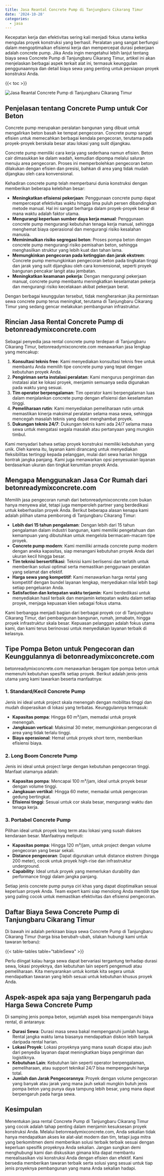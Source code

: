 ```yaml
---
title: Jasa Reantal Concrete Pump di Tanjungbaru Cikarang Timur
date: '2024-10-28'
categories:
  - jasa
---
```


Kecepatan kerja dan efektivitas sering kali menjadi fokus utama ketika mengulas proyek konstruksi yang berhasil. Peralatan yang sangat berfungsi dalam mengoptimalkan efisiensi kerja dan mempercepat durasi pekerjaan adalah concrete pump. Jika Anda ingin mengetahui lebih lanjut tentang biaya sewa Concrete Pump di Tanjungbaru Cikarang Timur, artikel ini akan menjelaskan berbagai aspek terkait alat ini, termasuk keunggulan penggunaannya dan detail biaya sewa yang penting untuk persiapan proyek konstruksi Anda.

{{< toc >}}

![Jasa Reantal Concrete Pump di Tanjungbaru Cikarang Timur](https://betoncor8.github.io/pump/concrete-pump%20(26).png)

## Penjelasan tentang Concrete Pump untuk Cor Beton

Concrete pump merupakan peralatan bangunan yang dibuat untuk mengalirkan beton basah ke tempat pengecoran. Concrete pump sangat efisien untuk memecahkan berbagai kendala pengecoran, terutama pada proyek-proyek berskala besar atau lokasi yang sulit dijangkau.

Concrete pump memiliki cara kerja yang sederhana namun efisien. Beton cair dimasukkan ke dalam wadah, kemudian dipompa melalui saluran menuju area pengecoran. Proses ini memperbolehkan pengecoran beton dilakukan dengan efisien dan presisi, bahkan di area yang tidak mudah dijangkau oleh cara konvensional.

Kehadiran concrete pump telah memperbarui dunia konstruksi dengan memberikan beberapa kelebihan besar:

- **Meningkatkan efisiensi pekerjaan**: Penggunaan concrete pump dapat mempercepat efektivitas waktu hingga lima puluh persen dibandingkan metode manual. Hal ini sangat berharga dalam proyek-proyek besar di mana waktu adalah faktor utama.
- **Mengurangi keperluan sumber daya kerja manual**: Penggunaan concrete pump mengurangi kebutuhan tenaga kerja manual, sehingga menghemat biaya operasional dan mengurangi risiko kesalahan manusia.
- **Meminimalkan risiko segregasi beton**: Proses pompa beton dengan concrete pump mengurangi risiko pemisahan beton, sehingga menghasilkan struktur yang lebih kuat dan tahan lama.
- **Memungkinkan pengecoran pada ketinggian dan jarak ekstrem**: Concrete pump memungkinkan pengecoran beton pada tingkatan tinggi dan jarak yang sulit dijangkau oleh cara konvensional, seperti proyek bangunan pencakar langit atau jembatan.
- **Meningkatkan keamanan pekerja**: Dengan mengurangi pekerjaan manual, concrete pump membantu meningkatkan keselamatan pekerja dan mengurangi risiko kecelakaan akibat pekerjaan berat.

Dengan berbagai keunggulan tersebut, tidak mengherankan jika permintaan sewa concrete pump terus meningkat, terutama di Tanjungbaru Cikarang Timur yang sedang gencar melakukan pembangunan infrastruktur.

## Rincian Jasa Rental Concrete Pump di betonreadymixconcrete.com

Sebagai penyedia jasa rental concrete pump terdepan di Tanjungbaru Cikarang Timur, betonreadymixconcrete.com menawarkan jasa lengkap yang mencakup:

1. **Konsultasi teknis free**: Kami menyediakan konsultasi teknis free untuk membantu Anda memilih tipe concrete pump yang tepat dengan kebutuhan proyek Anda.
2. **Pengiriman serta instalasi peralatan**: Kami mengurus pengiriman dan instalasi alat ke lokasi proyek, menjamin semuanya sedia digunakan pada waktu yang sesuai.
3. **Tim operator berpengalaman**: Tim operator kami berpengalaman luas dalam menjalankan concrete pump dengan efisiensi dan keselamatan tinggi.
4. **Pemeliharaan rutin**: Kami menyediakan pemeliharaan rutin untuk memastikan kinerja maksimal peralatan selama masa sewa, sehingga mencegah masalah teknis yang dapat menghambat proyek.
5. **Dukungan teknis 24/7**: Dukungan teknis kami ada 24/7 selama masa sewa untuk mengatasi segala masalah atau pertanyaan yang mungkin timbul.

Kami menyadari bahwa setiap proyek konstruksi memiliki kebutuhan yang unik. Oleh karena itu, layanan kami dirancang untuk menyediakan fleksibilitas tertinggi kepada pelanggan, mulai dari sewa harian hingga kontrak jangka panjang. Kami juga menawarkan opsi penyesuaian layanan berdasarkan ukuran dan tingkat kerumitan proyek Anda.

## Mengapa Menggunakan Jasa Cor Rumah dari betonreadymixconcrete.com

Memilih jasa pengecoran rumah dari betonreadymixconcrete.com bukan hanya menyewa alat, tetapi juga memperoleh partner yang berdedikasi untuk keberhasilan proyek Anda. Berikut beberapa alasan kenapa kami adalah pilihan utama pemborong di Tanjungbaru Cikarang Timur:

- **Lebih dari 15 tahun pengalaman**: Dengan lebih dari 15 tahun pengalaman dalam industri bangunan, kami memiliki pengetahuan dan kemampuan yang dibutuhkan untuk mengelola bermacam-macam tipe proyek.
- **Concrete pump modern**: Kami memiliki armada concrete pump modern dengan aneka kapasitas, siap menangani kebutuhan proyek Anda dari ukuran kecil hingga besar.
- **Tim teknisi bersertifikasi**: Teknisi kami berlisensi dan terlatih untuk memberikan solusi optimal serta memastikan penggunaan peralatan yang selamat dan efektif.
- **Harga sewa yang kompetitif**: Kami menawarkan harga rental yang kompetitif dengan bundel layanan lengkap, menyediakan nilai lebih bagi setiap pengeluaran Anda.
- **Satisfaction dan ketepatan waktu terjamin**: Kami berdedikasi untuk menyediakan hasil terbaik dan menjamin ketepatan waktu dalam setiap proyek, menjaga kepuasan klien sebagai fokus utama.

Kami berbangga menjadi bagian dari berbagai proyek cor di Tanjungbaru Cikarang Timur, dari pembangunan bangunan, rumah, jemabatn, hingga proyek infrastruktur skala besar. Kepuasan pelanggan adalah fokus utama kami, dan kami terus berinovasi untuk menyediakan layanan terbaik di kelasnya.

## Tipe Pompa Beton untuk Pengecoran dan Keunggulannya di betonreadymixconcrete.com

betonreadymixconcrete.com menawarkan beragam tipe pompa beton untuk memenuhi kebutuhan spesifik setiap proyek. Berikut adalah jenis-jenis utama yang kami tawarkan beserta manfaatnya:

### 1\. Standard/Kecil Concrete Pump

Jenis ini ideal untuk project skala menengah dengan mobilitas tinggi dan mudah dioperasikan di lokasi yang terbatas. Keunggulannya termasuk:

- **Kapasitas pompa**: Hingga 60 m³/jam, memadai untuk proyek menengah.
- **Jangkauan vertical**: Maksimal 30 meter, memungkinkan pengecoran di area yang tidak terlalu tinggi.
- **Biaya operasional**: Hemat untuk proyek short term, memberikan efisiensi biaya.

### 2\. Long Boom Concrete Pump

Jenis ini ideal untuk project large dengan kebutuhan pengecoran tinggi. Manfaat utamanya adalah:

- **Kapasitas pompa**: Mencapai 100 m³/jam, ideal untuk proyek besar dengan volume tinggi.
- **Jangkauan vertikal**: Hingga 60 meter, memadai untuk pengecoran gedung bertingkat.
- **Efisiensi tinggi**: Sesuai untuk cor skala besar, mengurangi waktu dan tenaga kerja.

### 3\. Portabel Concrete Pump

Pilihan ideal untuk proyek long term atau lokasi yang susah diakses kendaraan besar. Manfaatnya meliputi:

- **Kapasitas pompa**: Hingga 120 m³/jam, untuk project dengan volume pengecoran yang besar sekali.
- **Distance pengecoran**: Dapat digunakan untuk distance ekstrem (hingga 200 meter), cocok untuk proyek high-rise dan infrastruktur underground.
- **Capability**: Ideal untuk proyek yang memerlukan durability dan performance tinggi dalam jangka panjang.

Setiap jenis concrete pump punya ciri khas yang dapat dioptimalkan sesuai keperluan proyek Anda. Team expert kami siap menolong Anda memilih tipe yang paling cocok untuk memastikan efektivitas dan efisiensi pengecoran.

## Daftar Biaya Sewa Concrete Pump di Tanjungbaru Cikarang Timur

Di bawah ini adalah perkiraan biaya sewa Concrete Pump di Tanjungbaru Cikarang Timur (harga bisa berubah-ubah, silakan hubungi kami untuk tawaran terbaru):

{{< table-tables table="tableSewa" >}}

Perlu diingat kalau harga sewa dapat bervariasi tergantung terhadap durasi sewa, lokasi proyeknya, dan kebutuhan lain seperti pengemudi atau pemeliharaan. Kita menyarankan untuk kontak kita segera untuk mendapatkan tawaran yang lebih sesuai untuk kebutuhan khusus proyek Anda.

## Aspek-aspek apa saja yang Berpengaruh pada Harga Sewa Concrete Pump

Di samping jenis pompa beton, sejumlah aspek bisa mempengaruhi biaya rental, di antaranya:

- **Durasi Sewa**: Durasi masa sewa bakal mempengaruhi jumlah harga. Rental jangka waktu lama biasanya mendapatkan diskon lebih banyak daripada rental harian.
- **Lokasi Proyek**: Lokasi proyeknya yang mana susah dicapai atau jauh dari penyedia layanan dapat meningkatkan biaya pengiriman dan logistiknya.
- **Kebutuhan Lain**: Kebutuhan lain seperti operator berpengalaman, pemeliharaan, atau support teknikal 24/7 bisa mempengaruhi harga total.
- **Jumlah dan Jarak Pengecorannya**: Proyek dengan volume pengecoran yang banyak atau jarak yang mana jauh sekali mungkin butuh jenis pompa beton yang punya daya tampung lebih besar, yang mana dapat berpengaruh pada harga sewa.

## Kesimpulan

Menentukan jasa rental Concrete Pump di Tanjungbaru Cikarang Timur yang cocok adalah tahap penting dalam menjamin kesuksesan proyek konstruksi Anda. Melalui betonreadymixconcrete.com, Anda sekalian tidak hanya mendapatkan akses ke alat-alat modern dan tim, tetapi juga mitra yang berkomitmen demi memberikan solusi terbaik terbaik sesuai dengan keperluan spesifik proyeknya Anda sekalian. Jangan sungkan demi menghubungi kami dan diskusikan gimana kita dapat membantu merealisasikan visi konstruksi Anda dengan efisien dan efektif. Kami bersedia memberikan tawaran terbaik serta solusi yang sesuai untuk tiap jenis proyeknya pembangunan yang mana Anda sekalian hadapi.
